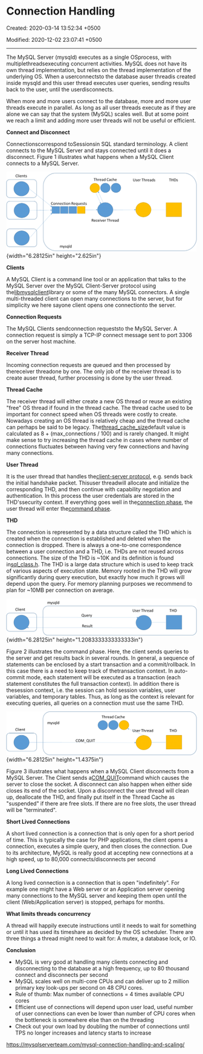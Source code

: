 # Connection Handling

Created: 2020-03-14 13:52:34 +0500

Modified: 2020-12-02 23:07:41 +0500

---

The MySQL Server (mysqld) executes as a single OSprocess, with multiplethreadsexecuting concurrent activities. MySQL does not have its own thread implementation, but relies on the thread implementation of the underlying OS. When a userconnectsto the database auser threadis created inside mysqld and this user thread executes user queries, sending results back to the user, until the userdisconnects.



When more and more users connect to the database, more and more user threads execute in parallel. As long as all user threads execute as if they are alone we can say that the system (MySQL) scales well. But at some point we reach a limit and adding more user threads will not be useful or efficient.



**Connect and Disconnect**

Connectionscorrespond toSessionsin SQL standard terminology. A client connects to the MySQL Server and stays connected until it does a disconnect. Figure 1 illustrates what happens when a MySQL Client connects to a MySQL Server.

![Clients Thread Cache poo Connection Requests Receiver Thread mysqld User Threads THDs ](media/MySQL_Connection-Handling-image1.png){width="6.28125in" height="2.625in"}



**Clients**

A MySQL Client is a command line tool or an application that talks to the MySQL Server over the MySQL Client-Server protocol using the[libmysqlclient](https://dev.mysql.com/doc/refman/8.0/en/c-api-implementations.html)library or some of the many MySQL connectors. A single multi-threaded client can open many connections to the server, but for simplicity we here sayone client opens one connectionto the server.



**Connection Requests**

The MySQL Clients sendconnection requeststo the MySQL Server. A connection request is simply a TCP-IP connect message sent to port 3306 on the server host machine.



**Receiver Thread**

Incoming connection requests are queued and then processed by thereceiver threadone by one. The only job of the receiver thread is to create auser thread, further processing is done by the user thread.



**Thread Cache**

The receiver thread will either create a new OS thread or reuse an existing "free" OS thread if found in the thread cache. The thread cache used to be important for connect speed when OS threads were costly to create. Nowadays creating an OS thread is relatively cheap and the thread cache can perhaps be said to be legacy. The[thread_cache_size](https://dev.mysql.com/doc/refman/8.0/en/server-system-variables.html#sysvar_thread_cache_size)default value is calculated as 8 + (max_connections / 100) and is rarely changed. It might make sense to try increasing the thread cache in cases where number of connections fluctuates between having very few connections and having many connections.



**User Thread**

It is the user thread that handles the[client-server protocol](https://dev.mysql.com/doc/dev/mysql-server/latest/PAGE_PROTOCOL.html), e.g. sends back the initial handshake packet. Thisuser threadwill allocate and initialize the corresponding THD, and then continue with capability negotiation and authentication. In this process the user credentials are stored in the THD'ssecurity context. If everything goes well in the[connection phase](https://dev.mysql.com/doc/dev/mysql-server/latest/page_protocol_connection_phase.html), the user thread will enter the[command phase](https://dev.mysql.com/doc/dev/mysql-server/latest/page_protocol_command_phase.html).



**THD**

The connection is represented by a data structure called the THD which is created when the connection is established and deleted when the connection is dropped. There is always a one-to-one correspondence between a user connection and a THD, i.e. THDs are not reused across connections. The size of the THD is ~10K and its definition is found in[sql_class.h](https://dev.mysql.com/doc/dev/mysql-server/latest/classTHD.html). The THD is a large data structure which is used to keep track of various aspects of execution state. Memory rooted in the THD will grow significantly during query execution, but exactly how much it grows will depend upon the query. For memory planning purposes we recommend to plan for ~10MB per connection on average.



![mysqld Client User Thread Que Result THD ](media/MySQL_Connection-Handling-image2.png){width="6.28125in" height="1.2083333333333333in"}



Figure 2 illustrates the command phase. Here, the client sends queries to the server and get results back in several rounds. In general, a sequence of statements can be enclosed by a start transaction and a commit/rollback. In this case there is a need to keep track of thetransaction context. In auto-commit mode, each statement will be executed as a transaction (each statement constitutes the full transaction context). In addition there is thesession context, i.e. the session can hold session variables, user variables, and temporary tables. Thus, as long as the context is relevant for executing queries, all queries on a connection must use the same THD.



![mysqld Client COM Thread Cache er Thread QUIT THD ](media/MySQL_Connection-Handling-image3.png){width="6.28125in" height="1.4375in"}



Figure 3 illustrates what happens when a MySQL Client disconnects from a MySQL Server. The Client sends a[COM_QUIT](https://dev.mysql.com/doc/dev/mysql-server/latest/page_protocol_com_quit.html)command which causes the server to close the socket. A disconnect can also happen when either side closes its end of the socket. Upon a disconnect the user thread will clean up, deallocate the THD, and finally put itself in the Thread Cache as "suspended" if there are free slots. If there are no free slots, the user thread will be "terminated".



**Short Lived Connections**

A short lived connection is a connection that is only open for a short period of time. This is typically the case for PHP applications, the client opens a connection, executes a simple query, and then closes the connection. Due to its architecture, MySQL is really good at accepting new connections at a high speed, up to 80,000 connects/disconnects per second



**Long Lived Connections**

A long lived connection is a connection that is open "indefinitely". For example one might have a Web server or an Application server opening many connections to the MySQL server and keeping them open until the client (Web/Application server) is stopped, perhaps for months.



**What limits threads concurrency**

A thread will happily execute instructions until it needs to wait for something or until it has used its timeshare as decided by the OS scheduler. There are three things a thread might need to wait for: A mutex, a database lock, or IO.



**Conclusion**
-   MySQL is very good at handling many clients connecting and disconnecting to the database at a high frequency, up to 80 thousand connect and disconnects per second
-   MySQL scales well on multi-core CPUs and can deliver up to 2 million primary key look-ups per second on 48 CPU cores.
-   Rule of thumb: Max number of connections = 4 times available CPU cores
-   Efficient use of connections will depend upon user load, useful number of user connections can even be lower than number of CPU cores when the bottleneck is somewhere else than on the threading
-   Check out your own load by doubling the number of connections until TPS no longer increases and latency starts to increase



<https://mysqlserverteam.com/mysql-connection-handling-and-scaling/>



